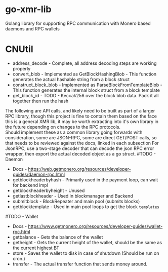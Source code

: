 # go-xmr-lib
Golang library for supporting RPC communication with Monero based daemons and RPC wallets

# CNUtil
* address_decode - Complete, all address decoding steps are working properly
* convert_blob - Implemented as GetBlockHashingBlob - This function generates the actual hashable string from a block struct
* construct_block_blob - Implemented as ParseBlockFromTemplateBlob - This function generates the internal block struct from a block template
* get_block_id - TODO - Keccak256 over the block blob data.  Pack it all together then run the hash


The following are API calls, and likely need to be built as part of a larger RPC library, though this project is fine to contain them based on the face this is a general XMR lib, it may be worth extracting into it's own library in the future depending on changes to the RPC protocols.  
Should implement these as a common library going forwards with consideration, some are JSON-RPC, some are direct GET/POST calls, so that needs to be reviewed against the docs, linked in each subsection
For JsonRPC, use a two-stage decoder that can decode the json RPC error wrapper, then export the actual decoded object as a go struct.
#TODO - Daemon
* Docs - https://web.getmonero.org/resources/developer-guides/daemon-rpc.html
* getblockheaderbyhash - Primarily used in the payment loop, can wait for backend impl
* getblockheaderbyheight - Unused
* getlastblockheader - Used in blockmanager and Backend
* submitblock - BlockRepeater and main pool (submits blocks)
* getblocktemplate - Used in main pool loops to get the block `templates`

#TODO - Wallet
* Docs - https://www.getmonero.org/resources/developer-guides/wallet-rpc.html
* getbalance - Gets the balance of the wallet
* getheight - Gets the current height of the wallet, should be the same as the current highest BT
* store - Saves the wallet to disk in case of shutdown (Should be run on cron.)
* transfer - The actual transfer function that sends money around.